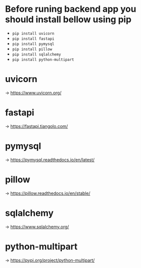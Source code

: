 # Before runing backend app you should install bellow using pip
* `pip install uvicorn`
* `pip install fastapi`
* `pip install pymysql`
* `pip install pillow`
* `pip install sqlalchemy`
* `pip install python-multipart`

# uvicorn 
-> https://www.uvicorn.org/

# fastapi 
-> https://fastapi.tiangolo.com/

# pymysql 
-> https://pymysql.readthedocs.io/en/latest/

# pillow 
-> https://pillow.readthedocs.io/en/stable/

# sqlalchemy 
-> https://www.sqlalchemy.org/

# python-multipart 
-> https://pypi.org/project/python-multipart/
